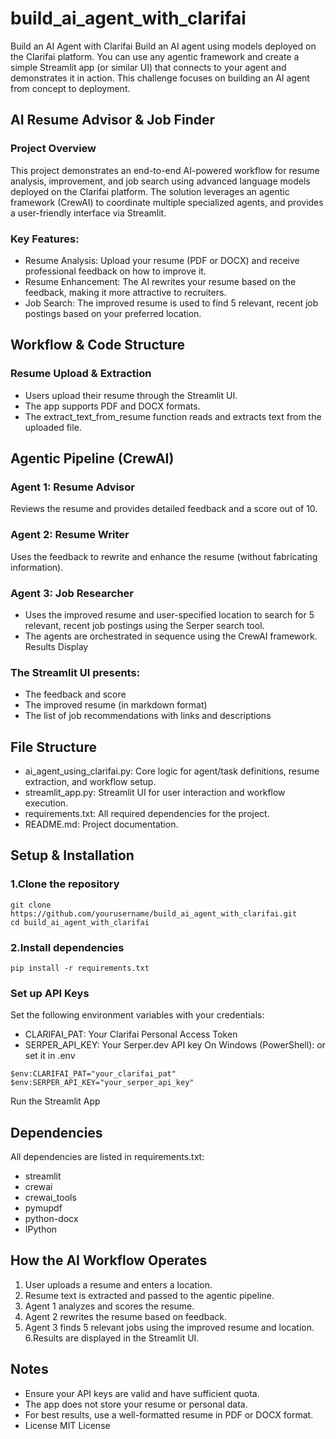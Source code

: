 # build_ai_agent_with_clarifai
Build an AI Agent with Clarifai Build an AI agent using models deployed on the Clarifai platform. You can use any agentic framework and create a simple Streamlit app (or similar UI) that connects to your agent and demonstrates it in action.  This challenge focuses on building an AI agent from concept to deployment.


## AI Resume Advisor & Job Finder
### Project Overview
This project demonstrates an end-to-end AI-powered workflow for resume analysis, improvement, and job search using advanced language models deployed on the Clarifai platform. The solution leverages an agentic framework (CrewAI) to coordinate multiple specialized agents, and provides a user-friendly interface via Streamlit.

### Key Features:

* Resume Analysis: Upload your resume (PDF or DOCX) and receive professional feedback on how to improve it.
* Resume Enhancement: The AI rewrites your resume based on the feedback, making it more attractive to recruiters.
* Job Search: The improved resume is used to find 5 relevant, recent job postings based on your preferred location.
## Workflow & Code Structure
### Resume Upload & Extraction

* Users upload their resume through the Streamlit UI.
* The app supports PDF and DOCX formats.
* The extract_text_from_resume function reads and extracts text from the uploaded file.
## Agentic Pipeline (CrewAI)
### Agent 1: Resume Advisor
Reviews the resume and provides detailed feedback and a score out of 10.
### Agent 2: Resume Writer
Uses the feedback to rewrite and enhance the resume (without fabricating information).
### Agent 3: Job Researcher
* Uses the improved resume and user-specified location to search for 5 relevant, recent job postings using the Serper search tool.
* The agents are orchestrated in sequence using the CrewAI framework.
Results Display

### The Streamlit UI presents:
* The feedback and score
* The improved resume (in markdown format)
* The list of job recommendations with links and descriptions

## File Structure
* ai_agent_using_clarifai.py: Core logic for agent/task definitions, resume extraction, and workflow setup.
* streamlit_app.py: Streamlit UI for user interaction and workflow execution.
* requirements.txt: All required dependencies for the project.
* README.md: Project documentation.
## Setup & Installation
### 1.Clone the repository
```
git clone https://github.com/yourusername/build_ai_agent_with_clarifai.git
cd build_ai_agent_with_clarifai
```

### 2.Install dependencies
```
pip install -r requirements.txt
```
### Set up API Keys
Set the following environment variables with your credentials:

* CLARIFAI_PAT: Your Clarifai Personal Access Token
* SERPER_API_KEY: Your Serper.dev API key
On Windows (PowerShell): or set it in .env
```
$env:CLARIFAI_PAT="your_clarifai_pat"
$env:SERPER_API_KEY="your_serper_api_key"
```

Run the Streamlit App
## Dependencies
All dependencies are listed in requirements.txt:

* streamlit
* crewai
* crewai_tools
* pymupdf
* python-docx
* IPython

## How the AI Workflow Operates
1. User uploads a resume and enters a location.
2. Resume text is extracted and passed to the agentic pipeline.
3. Agent 1 analyzes and scores the resume.
4. Agent 2 rewrites the resume based on feedback.
5. Agent 3 finds 5 relevant jobs using the improved resume and location.
6.Results are displayed in the Streamlit UI.
## Notes
* Ensure your API keys are valid and have sufficient quota.
* The app does not store your resume or personal data.
* For best results, use a well-formatted resume in PDF or DOCX format.
* License
MIT License

